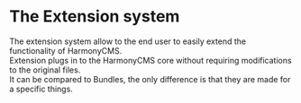 # The Extension system

The extension system allow to the end user to easily extend the functionality of HarmonyCMS.  
Extension plugs in to the HarmonyCMS core without requiring modifications to the original files.  
It can be compared to Bundles, the only difference is that they are made for a specific things.


